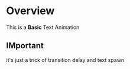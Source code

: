 <h1> Overview </h1>

This is a <b>Basic</b> Text Animation 

<h2> IMportant </h2>

it's just a trick of transition delay and text spawn
